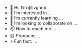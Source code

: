 - 👋 Hi, I’m @ivgnod
- 👀 I’m interested in ...
- 🌱 I’m currently learning ...
- 💞️ I’m looking to collaborate on ...
- 📫 How to reach me ...
- 😄 Pronouns: ...
- ⚡ Fun fact: ...

<!---
ivgnod/ivgnod is a ✨ special ✨ repository because its `README.md` (this file) appears on your GitHub profile.
You can click the Preview link to take a look at your changes.
--->
